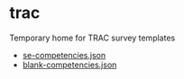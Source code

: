 # trac

Temporary home for TRAC survey templates

- [se-competencies.json](http://git/pages/SKluck/trac/se-competencies.json)
- [blank-competencies.json](http://git/pages/SKluck/trac/blank-competencies.json)
